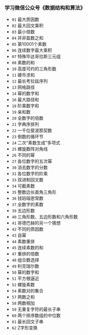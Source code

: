 ### 学习微信公众号《数据结构和算法》

- `01` 最大质因数
- `02` 最大回文乘积
- `03` 最小倍数
- `04` 并非盈数之和
- `05` 第10001个素数
- `06` 连续数字最大乘积
- `07` 特殊毕达哥拉斯三元组
- `08` 素数的和
- `10` 高度可约的三角形数
- `11` 硬币求和
- `12` 最长考拉兹序列
- `13` 网格路径
- `14` 幂的数字和
- `16` 最大路径和
- `18` 阶乘数字和
- `19` 亲和数
- `20` 全数字的倍数
- `21` 字典序排列
- `22` 一千位斐波那契数 
- `23` 倒数的循环节 
- `24` 二次“素数生成”多项式
- `25` 螺旋数阵对角线
- `26` 不同的幂
- `27` 各位数字的五次幂
- `30` 消去数字的分数
- `31` 各位数字的阶乘
- `33` 双进制回文数
- `34` 可截素数
- `35` 整数边长直角三角形
- `36` 钱珀瑙恩常数
- `37` 全数字的素数
- `39` 五边形数
- `40` 三角形数、五边形数和六角形数
- `41` 哥德巴赫的另一个猜想
- `42` 不同的质因数
- `43` 自幂
- `44` 素数重排
- `45` 连续素数的和
- `47` 重排的倍数
- `48` 组合数选择
- `49` 利克瑞尔数
- `50` 幂的数字和
- `51` 平方根逼近
- `52` 螺旋素数
- `54` 素数对的集合
- `57` 两数之和
- `58` 两数相加
- `59` 无重复字符的最长子串
- `60` 两个排序数组的中位数
- `61` 最长回文子串
- `62` Z字形变换